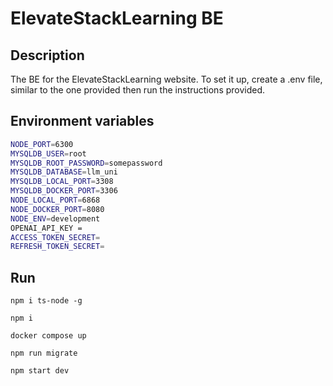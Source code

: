 # ElevateStackLearning BE

## Description
The BE for the ElevateStackLearning website.
To set it up, create a .env file, similar to the one provided then run the instructions provided.

## Environment variables

```bash
NODE_PORT=6300
MYSQLDB_USER=root
MYSQLDB_ROOT_PASSWORD=somepassword
MYSQLDB_DATABASE=llm_uni
MYSQLDB_LOCAL_PORT=3308
MYSQLDB_DOCKER_PORT=3306
NODE_LOCAL_PORT=6868
NODE_DOCKER_PORT=8080
NODE_ENV=development
OPENAI_API_KEY =
ACCESS_TOKEN_SECRET=
REFRESH_TOKEN_SECRET=

```

## Run
``npm i ts-node -g``

``npm i``

``docker compose up``

``npm run migrate``

``npm start dev``

